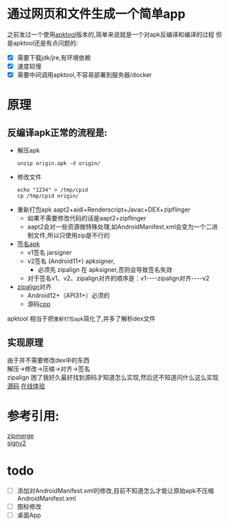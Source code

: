 # 通过网页和文件生成一个简单app
之前发过一个使用[apktool](https://github.com/pzx521521/html2apk)版本的,简单来说就是一个对apk反编译和编译的过程
但是apktool还是有点问题的:
+ [x] 需要下载jdk/jre,有环境依赖
+ [x] 速度较慢
+ [x] 需要中间调用apktool,不容易部署到服务器/docker
# 原理
## 反编译apk正常的流程是:
+ 解压apk  
    ```shell
    unzip origin.apk -d origin/
    ```
+ 修改文件
    ```shell  
    echo "1234" > /tmp/cpid
    cp /tmp/cpid origin/
    ```
+ 重新打包apk
  aapt2+aidl+Renderscript+Javac+DEX+zipflinger
  + 如果不需要修改代码的话是aapt2+zipflinger
  + aapt2会对一些资源做特殊处理,如AndroidManifest.xml会变为一个二进制文件,所以只使用zip是不行的
+ [签名apk](https://android.googlesource.com/platform/build/+/refs/heads/main/tools/signapk/)
  + v1签名 jarsigner
  + v2签名 (Android11+) apksigner, 
    + 必须先 zipalign 在 apksigner,否则会导致签名失效
  + 对于签名v1、v2、zipalign对齐的顺序是：v1----zipalign对齐----v2
+ [zipalign](https://developer.android.com/tools/zipalign?hl=zh-cn)对齐  
  + Android12+（API31+）必须的
  + 源码[cpp](https://android.googlesource.com/platform/build/+/refs/heads/main/tools/zipalign/)

apktool 相当于把`重新打包apk`简化了,并多了解析dex文件
## 实现原理
由于并不需要修改dex中的东西  
解压->修改->压缩->对齐->签名  
zipalign 困了我好久最好找到源码才知道怎么实现,然后还不知道问什么这么实现
[源码](https://github.com/pzx521521/apkEditor)
[在线体验](https://github.com/pzx521521/apkEditor)
# 参考引用:  
[zipmerge](https://github.com/rsc/zipmerge)  
[signv2](https://github.com/morrildl/playground-android)
# todo
+ [ ] 添加对AndroidManifest.xml的修改,目前不知道怎么才能让原始apk不压缩AndroidManifest.xml
+ [ ] 图标修改
+ [ ] 桌面App
